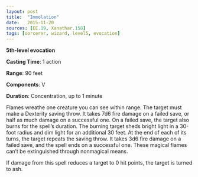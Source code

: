 ```yaml
---
layout: post
title:  "Immolation"
date:   2015-11-20
sources: [EE.19, Xanathar.158]
tags: [sorcerer, wizard, level5, evocation]
---
```


**5th-level evocation**

**Casting Time**: 1 action

**Range**: 90 feet

**Components**: V

**Duration**: Concentration, up to 1 minute

Flames wreathe one creature you can see within range. The target must make a Dexterity saving throw. It takes 7d6 fire damage on a failed save, or half as much damage on a successful one. On a failed save, the target also burns for the spell’s duration. The burning target sheds bright light in a 30-foot radius and dim light for an additional 30 feet. At the end of each of its turns, the target repeats the saving throw. It takes 3d6 fire damage on a failed save, and the spell ends on a successful one. These magical flames can’t be extinguished through nonmagical means.

If damage from this spell reduces a target to 0 hit points, the target is turned to ash.
